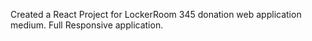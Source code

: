 Created a React Project for LockerRoom 345 donation web application medium.
Full Responsive application.
